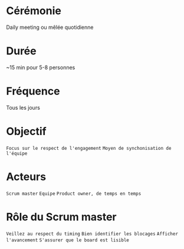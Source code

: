 # Cérémonie

Daily meeting ou mêlée quotidienne

# Durée

~15 min pour 5-8 personnes

# Fréquence

Tous les jours

# Objectif

`Focus sur le respect de l'engagement`
`Moyen de synchonisation de l'équipe`

# Acteurs

`Scrum master`
`Equipe`
`Product owner, de temps en temps`

 # Rôle du Scrum master
 
`Veillez au respect du timing`
`Bien identifier les blocages`
`Afficher l'avancement`
`S'assurer que le board est lisible`
